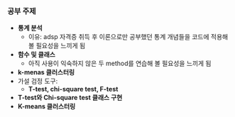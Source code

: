 ### **공부 주제**
* **통계 분석**
    * 이유: adsp 자격증 취득 후 이론으로만 공부했던 통계 개념들을 코드에 적용해볼 필요성을 느끼게 됨
* **함수 및 클래스**
    * 아직 사용이 익숙하지 않은 두 method를 연습해 볼 필요성을 느끼게 됨
* **k-menas 클러스터링**
* 가설 검정 도구:
  * **T-test, chi-square test, F-test**
* **T-test와 Chi-square test 클래스 구현**
* **K-means 클러스터링**
